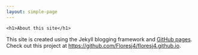 ```yaml
---
layout: simple-page
---
```

	<h1>About this site</h1>
	
   This site is created using the Jekyll blogging framework and <a href='https://pages.github.com/'>GitHub pages</a>.  Check out this project at 
   <a href='https://github.com/Floresj4/floresj4.github.io'>https://github.com/Floresj4/floresj4.github.io</a>.